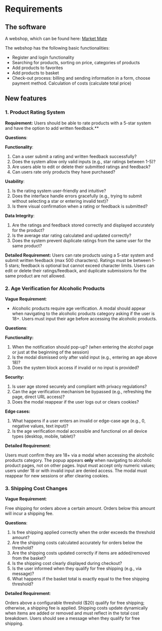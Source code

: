 # Requirements

## **The software**

A webshop, which can be found here: [Market Mate](https://grocerymate.masterschool.com/)

The webshop has the following basic functionalities:

- Register and login functionality
- Searching for products, sorting on price, categories of products
- Add products to favorites
- Add products to basket
- Check-out process: billing and sending information in a form, choose payment method. Calculation of costs (calculate total price)

## **New features**

### **1. Product Rating System**

**Requirement:** Users should be able to rate products with a 5-star system and have the option to add written feedback.**

**Questions**:

**Functionality**:
1. Can a user submit a rating and written feedback successfully?
2. Does the system allow only valid inputs (e.g., star ratings between 1-5)?
3. Are users able to edit or delete their submitted ratings and feedback?
4. Can users rate only products they have purchased?
   
**Usability**:
1. Is the rating system user-friendly and intuitive?
2. Does the interface handle errors gracefully (e.g., trying to submit without selecting a star or entering invalid text)?
3. Is there visual confirmation when a rating or feedback is submitted?
   
**Data Integrity**:
1. Are the ratings and feedback stored correctly and displayed accurately for the product?
2. Is the average star rating calculated and updated correctly?
3. Does the system prevent duplicate ratings from the same user for the same product?

**Detailed Requirement:**
Users can rate products using a 5-star system and submit written feedback (max 500 characters).
Ratings must be between 1-5 stars; feedback is optional but cannot exceed character limits.
Users can edit or delete their ratings/feedback, and duplicate submissions for the same product are not allowed.


### **2. Age Verification for Alcoholic Products**

**Vague Requirement**:

- Alcoholic products require age verification. A modal should appear when navigating to the alcoholic products category asking if the user is 18+. Users must input their age before accessing the alcoholic products.

**Questions**:

**Functionality:**
1. When the notification should pop-up? (when entering the alcohol page or just at the beginning of the session)
2. Is the modal dismissed only after valid input (e.g., entering an age above 18)?
3. Does the system block access if invalid or no input is provided?

**Security:**
1. Is user age stored securely and compliant with privacy regulations?
2. Can the age verification mechanism be bypassed (e.g., refreshing the page, direct URL access)?
3. Does the modal reappear if the user logs out or clears cookies?

**Edge cases:**
1. What happens if a user enters an invalid or edge-case age (e.g., 0, negative values, text input)?
2. Is the age verification modal accessible and functional on all device types (desktop, mobile, tablet)?

**Detailed Requirement**:

Users must confirm they are 18+ via a modal when accessing the alcoholic products category.
The popup appears **only** when navigating to alcoholic product pages, not on other pages.
Input must accept only numeric values; users under 18 or with invalid input are denied access.
The modal must reappear for new sessions or after clearing cookies.

### **3. Shipping Cost Changes**

**Vague Requirement**:

Free shipping for orders above a certain amount. Orders below this amount will incur a shipping fee.

**Questions**:

1. Is free shipping applied correctly when the order exceeds the threshold amount?
2. Are the shipping costs calculated accurately for orders below the threshold?
3. Are the shipping costs updated correctly if items are added/removed from the basket?
4. Is the shipping cost clearly displayed during checkout?
5. Is the user informed when they qualify for free shipping (e.g., via message)?
6. What happens if the basket total is exactly equal to the free shipping threshold?

**Detailed Requirement**:

Orders above a configurable threshold ($20) qualify for free shipping; otherwise, a shipping fee is applied.
Shipping costs update dynamically when items are added or removed and must reflect in the total cost breakdown.
Users should see a message when they qualify for free shipping.
